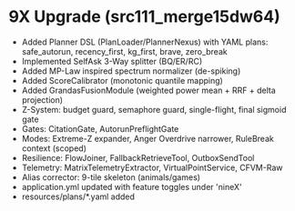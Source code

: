
# 9X Upgrade (src111_merge15dw64)
- Added Planner DSL (PlanLoader/PlannerNexus) with YAML plans: safe_autorun, recency_first, kg_first, brave, zero_break
- Implemented SelfAsk 3-Way splitter (BQ/ER/RC)
- Added MP-Law inspired spectrum normalizer (de-spiking)
- Added ScoreCalibrator (monotonic quantile mapping)
- Added GrandasFusionModule (weighted power mean + RRF + delta projection)
- Z-System: budget guard, semaphore guard, single-flight, final sigmoid gate
- Gates: CitationGate, AutorunPreflightGate
- Modes: Extreme-Z expander, Anger Overdrive narrower, RuleBreak context (scoped)
- Resilience: FlowJoiner, FallbackRetrieveTool, OutboxSendTool
- Telemetry: MatrixTelemetryExtractor, VirtualPointService, CFVM-Raw
- Alias corrector: 9-tile skeleton (animals/games)
- application.yml updated with feature toggles under 'nineX'
- resources/plans/*.yaml added
